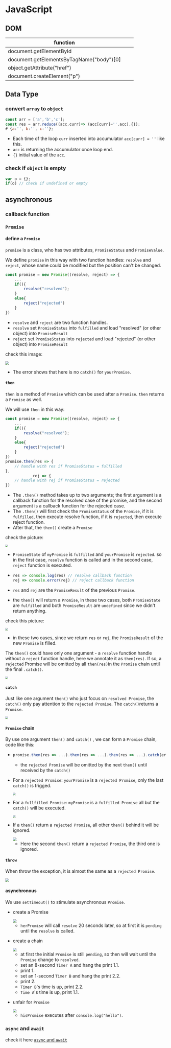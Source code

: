 # JavaScript

## DOM

| function                                 |      |      |
| ---------------------------------------- | ---- | ---- |
| document.getElementById                  |      |      |
| document.getElementsByTagName("body")[0] |      |      |
| object.getAttribute("href")              |      |      |
| document.createElement("p")              |      |      |



## Data Type

### convert `array` to `object`

```javascript
const arr = ['a','b','c'];
const res = arr.reduce((acc,curr)=> (acc[curr]='',acc),{});
# {a:'', b:'', c:''};
```

- Each time of the loop `curr` inserted into accumulator `acc[curr] = ''` like this. 
- `acc` is returning the accumulator once loop end. 
- `{}` initial value of the `acc`.

### check if `object` is empty

```javascript
var o = {};
if(o) // check if undefined or empty
```



## asynchronous

### callback function



### `Promise`

#### define a `Promise`

`promise` is a class, who has two attributes, `PromiseStatus` and `PromiseValue`.  

We define `promise` in this way with two function handles: `resolve` and `reject`, whose name could be modified but the position can't be changed.

```javascript
const promise = new Promise((resolve, reject) => {
    ...
    if(){
        resolve("resolved");
    }
    else{
        reject("rejected")
    }
})
```

- `resolve` and `reject` are two function handles. 
- `resolve` set `PromiseStatus` into `fulfilled` and load "resolved" (or other object) into `PromiseResult`
- `reject` set `PromiseStatus` into `rejected` and load "rejected" (or other object) into `PromiseResult`

check this image:

 <img src="img/promise_resolve_and_reject.png" style="zoom:70%;" />

- The error shows that here is no `catch()` for `yourPromise`.

#### `then`

`then` is a method of `Promise` which can be used after a `Promise`. `then` returns a `Promise` as well.

We will use `then` in this way:

```javascript
const promise = new Promise((resolve, reject) => {
    ...
    if(){
        resolve("resolved");
    }
    else{
        reject("rejected")
    }
})
promise.then(res => {
    // handle with res if PromiseStatus = fulfilled
},
            rej => {
    // handle with rej if PromiseStatus = rejected
})
```

- The `.then()` method takes up to two arguments; the first argument is a callback function for the resolved case of the promise, and the second argument is a callback function for the rejected case.
- The `.then()` will first check the `PromiseStatus`  of the `Promise`, if it is `fulfilled`, then execute resolve function, if it is `rejected`, then execute reject function.
- After that, the `then()` create a `Promise`

check the picture:

<img src="img/then_resolve_and_reject.png" style="zoom:50%;" />

-  `PromiseState` of `myPromise` is `fulfilled` and `yourPromise` is `rejected`. so in the first case, `resolve` function is called and in the second case, `reject` function is executed.

- ```javascript
  res => console.log(res) // resolve callback function
  rej => console.error(rej) // reject callback function
  ```

- `res` and `rej` are the `PromiseResult` of the previous `Promise`.

- the `then()` will return a `Promise`, in these two cases, both `PromiseState` are `fulfilled` and both `PromiseResult` are `undefined` since we didn't return anything.

check this picture:

<img src="img/then_resolve_and_reject2.png" style="zoom:50%;" />

- in these two cases, since we return `res` or `rej`, the  `PromiseResult` of the new `Promise` is filled.

The `then()` could have only one argument - a `resolve` function handle without a `reject` function handle, here we annotate it as `then(res)`. If so, a `rejected` Promise will be omitted by all `then(res)`in the `Promise` chain until the final `.catch()`. 

<img src="img/then_one_argument.png" style="zoom:50%;" />

#### `catch`

Just like one argument `then()` who just focus on `resolved Promise`, the `catch()` only pay attention to the `rejected Promise`. The `catch()`returns a `Promise`.

<img src="img/catch.png" style="zoom:50%;" />

#### `Promise` chain

By use one argument `then()` and `catch()` , we can form a `Promise` chain, code like this:

- ```javascript
  promise.then(res => ...).then(res => ...).then(res => ...).catch(error => ...)
  ```
  - the `rejected Promise` will be omitted by the next `then()` until received by the `catch()`

- For a `rejected Promise`: `yourPromise` is a `rejected Promise`, only the last `catch()` is trigged.

  <img src="img/promise_chain_1.png" style="zoom:50%;" />

- For a `fullfilled Promise`:  `myPromise` is a `fulfilled Promise` all but the `catch()` will be executed.

  <img src="img/promise_chain_2.png" style="zoom:50%;" />

- If a `then()` return a `rejected Promise`, all other `then()` behind it will be ignored.

  <img src="img/reject_in_then.png" style="zoom:67%;" />

  - Here the second `then()` return a `rejected Promise`, the third one is ignored.



#### `throw`

When throw the exception, it is almost the same as a `rejected Promise`.

<img src="img/throw_1.png" style="zoom:67%;" />

#### asynchronous

We use `setTimeout()` to stimulate asynchronous `Promise`.

- create a Promise

  <img src="img/asyn_1.png" style="zoom:67%;" />

  - `herPromise` will call `resolve` 20 seconds later, so at first it is `pending` until the `resolve` is called.

- create a chain

  <img src="img/asyn_2.png" style="zoom:67%;" />

  - at first the initial  `Promise` is still `pending`, so then will wait until the `Promise` change to `resolved`.
  - set an 8-second `Timer A` and hang the print 1.1.
  - print 1.
  - set an 1-second `Timer B` and hang the print 2.2.
  - print 2.
  - `Timer B`'s time is up, print 2.2.
  - `Time A`'s time is up, print 1.1.

- unfair for `Promise`

  <img src="img/asyn_3.png" style="zoom:67%;" />

  - `hisPromise` executes after `console.log("hello")`.

### `async` and `await`

check it here [`async` and `await`](https://developer.mozilla.org/en-US/docs/Web/JavaScript/Reference/Statements/async_function)

